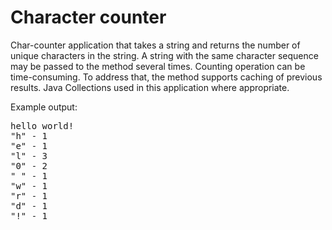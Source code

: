 # Character counter
Сhar-counter application that takes a string and returns the number of unique characters in the string.
A string with the same character sequence may be passed to the method several times.
Counting operation can be time-consuming. To address that, the method supports caching of previous results. Java Collections used in this application where appropriate.<br/>

Example output:
<pre>
hello world!
"h" - 1
"e" - 1
"l" - 3
"0" - 2
" " - 1
"w" - 1
"r" - 1
"d" - 1
"!" - 1
<pre/>
